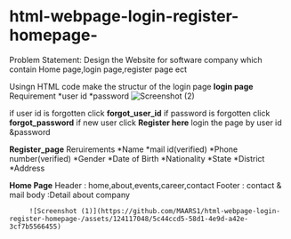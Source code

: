 # html-webpage-login-register-homepage-
Problem Statement: Design the Website for software company which contain Home page,login page,register page ect

Usingn HTML code make the structur of the login page 
    **login page**
      Requirement
       *user id 
       *password
       ![Screenshot (2)](https://github.com/MAARS1/html-webpage-login-register-homepage-/assets/124117048/2cdfe295-6b7b-44e6-aba7-8e0959d5972b)

if user id is forgotten click **forgot_user_id**
if password is forgotten click **forgot_password**
if new user click **Register here**
login the page by user id &password

**Register_page**
     Reruirements
         *Name
         *mail id(verified)
         *Phone number(verified)
         *Gender
         *Date of Birth
         *Nationality
         *State
         *District
         *Address

**Home Page**
    Header  : home,about,events,career,contact
    Footer  : contact & mail
    body   :Detail about company
    

         ![Screenshot (1)](https://github.com/MAARS1/html-webpage-login-register-homepage-/assets/124117048/5c44ccd5-58d1-4e9d-a42e-3cf7b5566455)

